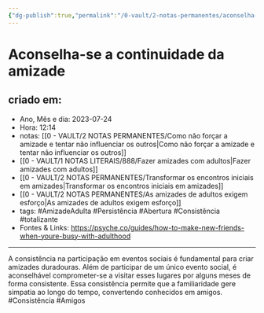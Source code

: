 ```yaml
---
{"dg-publish":true,"permalink":"/0-vault/2-notas-permanentes/aconselha-se-a-continuidade-da-amizade/","tags":["permanente","AmizadeAdulta","Persistência","Abertura","Consistência","totalizante","Amigos"],"dgHomeLink":true,"dgShowLocalGraph":true,"dgShowFileTree":true,"dgEnableSearch":true}
---
```


# Aconselha-se a continuidade da amizade

## criado em: 
-  Ano, Mês e dia: 2023-07-24
- Hora: 12:14
- notas: [[0 - VAULT/2 NOTAS PERMANENTES/Como não forçar a amizade e tentar não influenciar os outros\|Como não forçar a amizade e tentar não influenciar os outros]] 
-  [[0 - VAULT/1 NOTAS LITERAIS/888/Fazer amizades com adultos\|Fazer amizades com adultos]]
- [[0 - VAULT/2 NOTAS PERMANENTES/Transformar os encontros iniciais em amizades\|Transformar os encontros iniciais em amizades]]
- [[0 - VAULT/2 NOTAS PERMANENTES/As amizades de adultos exigem esforço\|As amizades de adultos exigem esforço]]
- tags: #AmizadeAdulta #Persistência #Abertura #Consistência #totalizante 
- Fontes & Links: https://psyche.co/guides/how-to-make-new-friends-when-youre-busy-with-adulthood
---
A consistência na participação em eventos sociais é fundamental para criar amizades duradouras. Além de participar de um único evento social, é aconselhável comprometer-se a visitar esses lugares por alguns meses de forma consistente. Essa consistência permite que a familiaridade gere simpatia ao longo do tempo, convertendo conhecidos em amigos. #Consistência #Amigos
